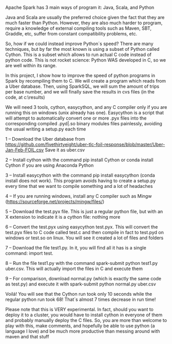 Apache Spark has 3 main ways of program it: Java, Scala, and Python

Java and Scala are usually the preferred choice given the fact that they are much faster than Python. However, they are also much harder to program, require a knowledge of external compiling tools such as Maven, SBT, Graddle, etc, suffer from constant compatibility problems, etc.

So, how if we could instead improve Python´s speed? There are many techniques, but by far the most known is using a subset of Python called Cython. This is a subset which allows to run actual C code instead of python code. This is not rocket science: Python WAS developed in C, so we are well within its range.

In this project, I show how to improve the speed of python programs in Spark by recompiling them to C. We will create a program which reads from a Uber database. Then, using SparkSQL, we will sum the amount of trips per base number, and we will finally save the results in cvs files (in the code, at c:\results)

We will need 3 tools, cython, easycython, and any C compiler only if you are running this on windows (unix already has one). Easycython is a script that will attempt to automatically convert one or more .pyx files into the corresponding compiled .pyd|.so binary modules files painlessly, avoiding the usual writing a setup.py each time

1 – Download the Uber database from https://github.com/fivethirtyeight/uber-tlc-foil-response/blob/master/Uber-Jan-Feb-FOIL.csv Save it as uber.csv

2 – Install cython with the command pip install Cython or conda install Cython if you are using Anaconda Python

3 – Install easycython with the command pip install easycython (conda install does not work). This program avoids having to create a setup.py every time that we want to compile something and a lot of headaches

4 – If you are running windows, install any C compiler such as Mingw (https://sourceforge.net/projects/mingw/files/)

5 – Download the test.pyx file. This is just a regular python file, but with an X extension to indicate it is a cython file: nothing more

6 – Convert the test.pyx using easycython test.pyx. This will convert the test.pyx files to C code called test.c and then compile in fact to test.pyd on windows or test.so on linux. You will see it created a lot of files and folders

7 – Download the file test1.py. In it, you will find all it has is a single command: import test. 

8 – Run the file test1.py with the command spark-submit python test1.py uber.csv. This will actually import the files in C and execute them

9 – For comparison, download normal.py (which is exactly the same code as test.py) and execute it with spark-submit python normal.py uber.csv

Voilá! You will see that the Cython run took only 10 seconds while the regular python run took 68! That´s almost 7 times decrease in run time!

Please note that this is VERY experimental. In fact, should you want to deploy it to a cluster, you would have to install cython in everyone of them and probably manually deploy the C files. So, you are more than welcome to play with this, make comments, and hopefully be able to use python (a language I love) and be much more productive than messing around with maven and that stuff
